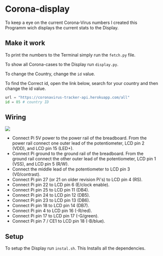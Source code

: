 # Corona-display

To keep a eye on the current Corona-Virus numbers I created this Programm wich displays the current stats to the Display.

## Make it work

To print the numbers to the Terminal simply run the `fetch.py` file.

To show all Corona-cases to the Display run `display.py`.

To change the Country, change the `id` value.

To find the Correct id, open the link below, search for your country and then change the id value.
```python
url = "https://coronavirus-tracker-api.herokuapp.com/all"
id = 85 # country ID
```
## Wiring

<img src="https://cdn-learn.adafruit.com/assets/assets/000/018/260/original/raspberry_pi_RaspberryPiRGB_bb.png?1405984925">

- Connect Pi 5V power to the power rail of the breadboard. From the power rail connect one outer lead of the potentiometer, LCD pin 2 (VDD), and LCD pin 15 (LED+).
- Connect Pi ground to the ground rail of the breadboard. From the ground rail connect the other outer lead of the potentiometer, LCD pin 1 (VSS), and LCD pin 5 (R/W).
- Connect the middle lead of the potentiometer to LCD pin 3 (V0/contrast).
- Connect Pi pin 27 (or 21 on older revision Pi's) to LCD pin 4 (RS).
- Connect Pi pin 22 to LCD pin 6 (E/clock enable).
- Connect Pi pin 25 to LCD pin 11 (DB4).
- Connect Pi pin 24 to LCD pin 12 (DB5).
- Connect Pi pin 23 to LCD pin 13 (DB6).
- Connect Pi pin 18 to LCD pin 14 (DB7).
- Connect Pi pin 4 to LCD pin 16 (-R/red).
- Connect Pi pin 17 to LCD pin 17 (-G/green).
- Connect Pi pin 7 / CE1 to LCD pin 18 (-B/blue).

## Setup

To setup the Display run `instal.sh`. This Installs all the dependencies.

